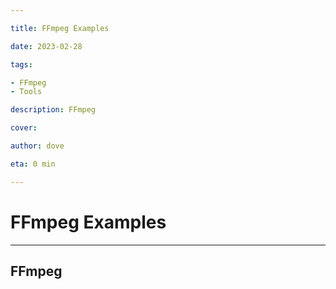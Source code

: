 ```yaml
---

title: FFmpeg Examples

date: 2023-02-28

tags:

- FFmpeg
- Tools

description: FFmpeg

cover:

author: dove

eta: 0 min

---
```


# FFmpeg Examples

---

## FFmpeg



